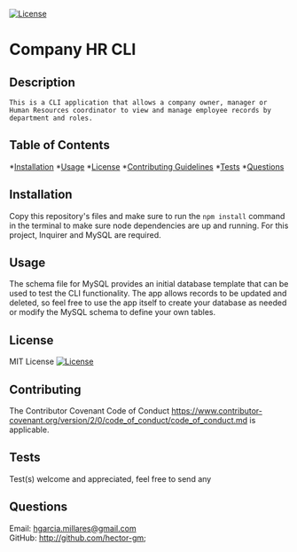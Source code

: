 [![License](https://img.shields.io/badge/License-OpenSource-yellow.svg)](https://opensource.org/licenses/)

# Company HR CLI  

## Description   
    This is a CLI application that allows a company owner, manager or Human Resources coordinator to view and manage employee records by department and roles.

## Table of Contents 
*[Installation](#installation) 
*[Usage](#usage)
*[License](#license) 
*[Contributing Guidelines](#contributing) 
*[Tests](#tests) 
*[Questions](#questions)


## Installation  
Copy this repository's files and make sure to run the `npm install` command in the terminal to make sure node dependencies are up and running. For this project, Inquirer and MySQL are required.

## Usage  
The schema file for MySQL provides an initial database template that can be used to test the CLI functionality. The app allows records to be updated and deleted, so feel free to use the app itself to create your database as needed or modify the MySQL schema to define your own tables.



## License  
MIT License 
[![License](https://img.shields.io/badge/License-OpenSource-yellow.svg)](https://opensource.org/licenses/)

## Contributing 

The Contributor Covenant Code of Conduct 
https://www.contributor-covenant.org/version/2/0/code_of_conduct/code_of_conduct.md is applicable. 

## Tests  
Test(s) welcome and appreciated, feel free to send any 

## Questions 
Email: hgarcia.millares@gmail.com  
GitHub: http://github.com/hector-gm;


